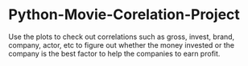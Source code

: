 # Python-Movie-Corelation-Project

Use the plots to check out correlations such as gross, invest, brand, company, actor, etc to figure out whether the money invested or the company is the best factor to help the companies to earn profit.
